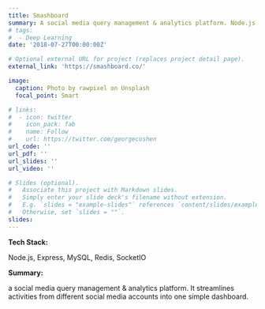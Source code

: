 ```yaml
---
title: Smashboard
summary: A social media query management & analytics platform. Node.js, Express, MySQL, Redis, SocketIO
# tags:
#  - Deep Learning
date: '2018-07-27T00:00:00Z'

# Optional external URL for project (replaces project detail page).
external_link: 'https://smashboard.co/'

image:
  caption: Photo by rawpixel on Unsplash
  focal_point: Smart

# links:
#  - icon: twitter
#    icon_pack: fab
#    name: Follow
#    url: https://twitter.com/georgecushen
url_code: ''
url_pdf: ''
url_slides: ''
url_video: ''

# Slides (optional).
#   Associate this project with Markdown slides.
#   Simply enter your slide deck's filename without extension.
#   E.g. `slides = "example-slides"` references `content/slides/example-slides.md`.
#   Otherwise, set `slides = ""`.
slides: 
---
```

**Tech Stack:**

Node.js, Express, MySQL, Redis, SocketIO

**Summary:**

a social media query management & analytics platform. It streamlines activities from different social media accounts into one simple dashboard.
